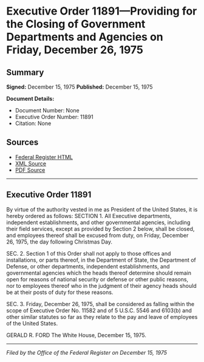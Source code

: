 # Executive Order 11891—Providing for the Closing of Government Departments and Agencies on Friday, December 26, 1975

## Summary

**Signed:** December 15, 1975
**Published:** December 15, 1975

**Document Details:**
- Document Number: None
- Executive Order Number: 11891
- Citation: None

## Sources
- [Federal Register HTML](https://www.presidency.ucsb.edu/documents/executive-order-11891-providing-for-the-closing-government-departments-and-agencies-friday)
- [XML Source](None)
- [PDF Source](None)

---

## Executive Order 11891

By virtue of the authority vested in me as President of the United States, it is hereby ordered as follows:
SECTION 1. All Executive departments, independent establishments, and other governmental agencies, including their field services, except as provided by Section 2 below, shall be closed, and employees thereof shall be excused from duty, on Friday, December 26, 1975, the day following Christmas Day.

SEC. 2. Section 1 of this Order shall not apply to those offices and installations, or parts thereof, in the Department of State, the Department of Defense, or other departments, independent establishments, and governmental agencies which the heads thereof determine should remain open for reasons of national security or defense or other public reasons, nor to employees thereof who in the judgment of their agency heads should be at their posts of duty for these reasons.

SEC. 3. Friday, December 26, 1975, shall be considered as falling within the scope of Executive Order No. 11582 and of 5 U.S.C. 5546 and 6103(b) and other similar statutes so far as they relate to the pay and leave of employees of the United States.

GERALD R. FORD
The White House,
December 15, 1975.

---

*Filed by the Office of the Federal Register on December 15, 1975*
